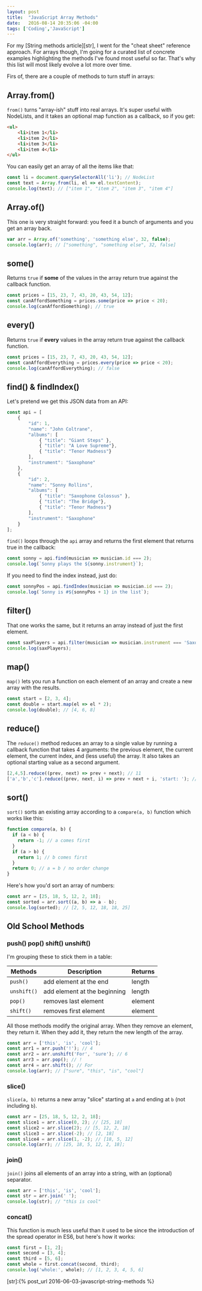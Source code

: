 ```yaml
---
layout: post
title:  "JavaScript Array Methods"
date:   2016-08-14 20:35:06 -04:00
tags: ['Coding','JavaScript']
---
```


For my [String methods article][str], I went for the "cheat sheet" reference approach. For arrays though, I'm going for a curated list of concrete examples highlighting the methods I've found most useful so far. That's why this list will most likely evolve a lot more over time.

Firs of, there are a couple of methods to turn stuff in arrays:

## Array.from()

`from()` turns "array-ish" stuff into real arrays. It's super useful with NodeLists, and it takes an optional map function as a callback, so if you get:

```html
<ul>
    <li>item 1</li>
    <li>item 2</li>
    <li>item 3</li>
    <li>item 4</li>
</ul>
```

You can easily get an array of all the items like that:

```js
const li = document.querySelectorAll('li'); // NodeList
const text = Array.from(li, el => el.textContent);
console.log(text); // ["item 1", "item 2", "item 3", "item 4"]
```

## Array.of()

This one is very straight forward: you feed it a bunch of arguments and you get an array back.

```js
var arr = Array.of('something', 'something else', 32, false);
console.log(arr); // ["something", "something else", 32, false]
```

## some()

Returns `true` if **some** of the values in the array return true against the callback function.

```js
const prices = [15, 23, 7, 43, 20, 43, 54, 12];
const canAffordSomething = prices.some(price => price < 20);
console.log(canAffordSomething); // true
```

## every()

Returns `true` if **every** values in the array return true against the callback function.

```js
const prices = [15, 23, 7, 43, 20, 43, 54, 12];
const canAffordEverything = prices.every(price => price < 20);
console.log(canAffordEverything); // false
```

## find() & findIndex()

Let's pretend we get this JSON data from an API:

```js
const api = [
    {
        "id": 1,
        "name": "John Coltrane",
        "albums": [
            { "title": "Giant Steps" },
            { "title": "A Love Supreme"},
            { "title": "Tenor Madness"}
        ],
        "instrument": "Saxophone"
    },
    {
        "id": 2,
        "name": "Sonny Rollins",
        "albums": [
            { "title": "Saxophone Colossus" },
            { "title": "The Bridge"},
            { "title": "Tenor Madness"}
        ],
        "instrument": "Saxophone"
    }
];
```

`find()` loops through the `api` array and returns the first element that returns true in the callback:

```js
const sonny = api.find(musician => musician.id === 2);
console.log(`Sonny plays the ${sonny.instrument}`);
```

If you need to find the index instead, just do:

```js
const sonnyPos = api.findIndex(musician => musician.id === 2);
console.log(`Sonny is #${sonnyPos + 1} in the list`);
```

## filter()

That one works the same, but it returns an array instead of just the first element.

```js
const saxPlayers = api.filter(musician => musician.instrument === 'Saxophone');
console.log(saxPlayers);
```

## map()

`map()` lets you run a function on each element of an array and create a new array with the results.

```js
const start = [2, 3, 4];
const double = start.map(el => el * 2);
console.log(double); // [4, 6, 8]
```

## reduce()

The `reduce()` method reduces an array to a single value by running a callback function that takes 4 arguments: the previous element, the current element, the current index, and (less useful) the array. It also takes an optional starting value as a second argument.

```js
[2,4,5].reduce((prev, next) => prev + next); // 11
['a','b','c'].reduce((prev, next, i) => prev + next + i, 'start: '); // 'start: a0b1c2'
```

## sort()

`sort()` sorts an existing array according to a `compare(a, b)` function which works like this:

```js
function compare(a, b) {
  if (a < b) {
    return -1; // a comes first
  }
  if (a > b) {
    return 1; // b comes first
  }
  return 0; // a = b / no order change
}
```

Here's how you'd sort an array of numbers:

```js
const arr = [25, 18, 5, 12, 2, 18];
const sorted = arr.sort((a, b) => a - b);
console.log(sorted); // [2, 5, 12, 18, 18, 25]
```

## Old School Methods

### push() pop() shift() unshift()

I'm grouping these to stick them in a table:

Methods     | Description                   | Returns
------------|-------------------------------|----------
`push()`    | add element at the end        | length
`unshift()` | add element at the beginning  | length
`pop()`     | removes last element          | element
`shift()`   | removes first element         | element

All those methods modify the original array. When they remove an element, they return it. When they add it, they return the new length of the array.

```js
const arr = ['this', 'is', 'cool'];
const arr1 = arr.push('!'); // 4
const arr2 = arr.unshift('For', 'sure'); // 6
const arr3 = arr.pop(); // !
const arr4 = arr.shift(); // For
console.log(arr); // ["sure", "this", "is", "cool"]
```

### slice()

`slice(a, b)` returns a new array "slice" starting at `a` and ending at `b` (not including `b`).

```js
const arr = [25, 18, 5, 12, 2, 18];
const slice1 = arr.slice(0, 2); // [25, 18]
const slice2 = arr.slice(2); // [5, 12, 2, 18]
const slice3 = arr.slice(-2); // [2, 18]
const slice4 = arr.slice(1, -2); // [18, 5, 12]
console.log(arr); // [25, 18, 5, 12, 2, 18];
```

### join()

`join()` joins all elements of an array into a string, with an (optional) separator.

```js
const arr = ['this', 'is', 'cool'];
const str = arr.join(' ');
console.log(str); // "this is cool"
```

### concat()

This function is much less useful than it used to be since the introduction of the spread operator in ES6, but here's how it works:

```js
const first = [1, 2];
const second = [3, 4];
const third = [5, 6];
const whole = first.concat(second, third);
console.log('whole:', whole); // [1, 2, 3, 4, 5, 6]
```



[str]:{% post_url 2016-06-03-javascript-string-methods %}
